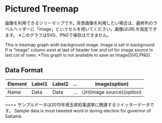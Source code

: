 Pictured Treemap====画像を利用できるツリーマップです。背景画像を利用したい場合は、最終列のラベルヘッダーに「image」というセルを用いてください。画像はURLを指定できます。※このグラフはSVG、PNGで保存はできません。This is treemap graph widh background image. Image is set in background If is "image" column exist at last of header low and url for image source in last col of rows.*This graph is not available to save as Image(SVG,PNG).## Data Format| Element | Label1 | Label2 | ... | image(option)            ||---------|--------|--------|-----|--------------------------||   Name  | Data   | Data   | ... | Url(image source)(option)|====サンプルデータは2015年埼玉県知事選挙に関連するツイッターデータです。Sample data is most tweeted word in during election for governor of Saitama.